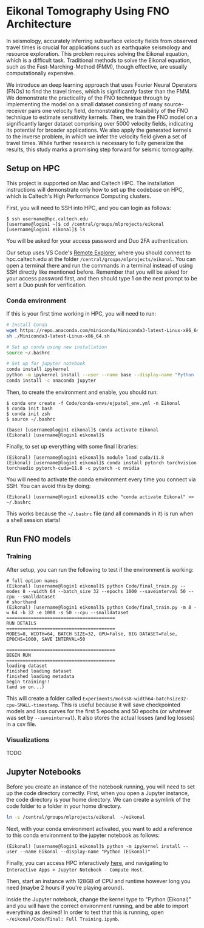 # Eikonal Tomography Using FNO Architecture

In seismology, accurately inferring subsurface velocity fields from observed travel times
is crucial for applications such as earthquake seismology and resource exploration. This
problem requires solving the Eikonal equation, which is a difficult task. Traditional methods
to solve the Eikonal equation, such as the Fast-Marching-Method (FMM), though effective,
are usually computationally expensive. 

We introduce an deep learning approach that uses
Fourier Neural Operators (FNOs) to find the travel times, which is significantly faster than
the FMM. We demonstrate the practicality of the FNO technique through by implementing
the model on a small dataset consisting of many source-receiver pairs one velocity field,
demonstrating the feasibility of the FNO technique to estimate sensitivity kernels. Then,
we train the FNO model on a significantly larger dataset comprising over 5000 velocity
fields, indicating its potential for broader applications. We also apply the generated kernels
to the inverse problem, in which we infer the velocity field given a set of travel times.
While further research is necessary to fully generalize the results, this study marks a
promising step forward for seismic tomography.

## Setup on HPC

This project is supported on Mac and Caltech HPC. The installation instructions will demonstrate only how to set up the codebase on HPC, which is Caltech's High Performance Computing clusters.

First, you will need to SSH into HPC, and you can login as follows:

```console
$ ssh username@hpc.caltech.edu
[username@login1 ~]$ cd /central/groups/mlprojects/eikonal
[username@login1 eikonal]$ ls
```

You will be asked for your access password and Duo 2FA authentication.

Our setup uses VS Code's [Remote Explorer](https://code.visualstudio.com/docs/remote/ssh), where you should connect to hpc.caltech.edu at the folder `/central/groups/mlprojects/eikonal`. You can open a terminal there and run the commands in a terminal instead of using SSH directly like mentioned before. Remember that you will be asked for your access password first, and then should type 1 on the next prompt to be sent a Duo push for verification.

### Conda environment

If this is your first time working in HPC, you will need to run:
```sh
# Install Conda
wget https://repo.anaconda.com/miniconda/Miniconda3-latest-Linux-x86_64.sh
sh ./Miniconda3-latest-Linux-x86_64.sh

# Set up conda using new installation
source ~/.bashrc

# Set up for jupyter notebook
conda install ipykernel
python -m ipykernel install --user --name base --display-name "Python (base)"
conda install -c anaconda jupyter
```

Then, to create the environment and enable, you should run:

```console
$ conda env create -f Code/conda-envs/ejpatel_env.yml -n Eikonal
$ conda init bash
$ conda init zsh
$ source ~/.bashrc

(base) [username@login1 eikonal]$ conda activate Eikonal
(Eikonal) [username@login1 eikonal]$ 
```

Finally, to set up everything with some final libraries:

```console
(Eikonal) [username@login1 eikonal]$ module load cuda/11.8
(Eikonal) [username@login1 eikonal]$ conda install pytorch torchvision torchaudio pytorch-cuda=11.8 -c pytorch -c nvidia
```

You will need to activate the conda environment every time you connect via SSH. You can avoid this by doing:
```console
(Eikonal) [username@login1 eikonal]$ echo "conda activate Eikonal" >> ~/.bashrc
```

This works because the `~/.bashrc` file (and all commands in it) is run when a shell session starts!

## Run FNO models

### Training

After setup, you can run the following to test if the environment is working:
```console
# full option names
(Eikonal) [username@login1 eikonal]$ python Code/final_train.py --modes 8 --width 64 --batch_size 32 --epochs 1000 --saveinterval 50 --cpu --smalldataset
# shorthand
(Eikonal) [username@login1 eikonal]$ python Code/final_train.py -m 8 -w 64 -b 32 -e 1000 -s 50 --cpu --smalldataset
========================================
RUN DETAILS
========================================
MODES=8, WIDTH=64, BATCH SIZE=32, GPU=False, BIG DATASET=False, EPOCHS=1000, SAVE INTERVAL=50

========================================
BEGIN RUN
========================================
loading dataset
finished loading dataset
finished loading metadata
begin training!!
(and so on...)
```

This will create a folder called `Experiments/modss8-width64-batchsize32-cpu-SMALL-timestamp`. This is useful because it will save checkpointed models and loss curves for the first 5 epochs and 50 epochs (or whatever was set by `--saveinterval`). It also stores the actual losses (and log losses) in a csv file.

### Visualizations

TODO

## Jupyter Notebooks

Before you create an instance of the notebook running, you will need to set up the code directory correctly. First, when you open a Jupyter instance, the code directory is your home directory. We can create a symlink of the code folder to a folder in your home directory.

```sh
ln -s /central/groups/mlprojects/eikonal  ~/eikonal
```

Next, with your conda environment activated, you want to add a reference to this conda environment to the jupyter notebook as follows:
```console
(Eikonal) [username@login1 eikonal]$ python -m ipykernel install --user --name Eikonal --display-name "Python (Eikonal)"
```

Finally, you can access HPC interactively [here](https://interactive.hpc.caltech.edu/), and navigating to `Interactive Apps > Jupyter Notebook - Compute Host`.

Then, start an instance with 128GB of CPU and runtime however long you need (maybe 2 hours if you're playing around). 

Inside the Jupyter notebook, change the kernel type to "Python (Eikonal)" and you will have the correct environment running, and be able to import everything as desired! In order to test that this is running, open `~/eikonal/Code/Final: Full Training.ipynb`. 
